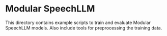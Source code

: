 # Modular SpeechLLM

This directory contains example scripts to train and evaluate Modular SpeechLLM models. Also include tools for preprocessing the training data.

